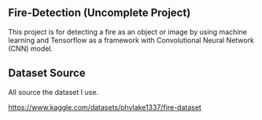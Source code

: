 ## Fire-Detection (Uncomplete Project)

This project is for detecting a fire as an object or image by using machine learning and Tensorflow as a framework with Convolutional Neural Network (CNN) model.

## Dataset Source

All source the dataset I use.

https://www.kaggle.com/datasets/phylake1337/fire-dataset

